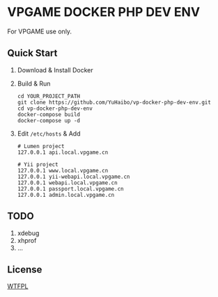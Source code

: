 VPGAME DOCKER PHP DEV ENV
============================


For VPGAME use only.


## Quick Start

1. Download & Install Docker

2. Build & Run

	```
	cd YOUR_PROJECT_PATH
	git clone https://github.com/YuHaibo/vp-docker-php-dev-env.git
	cd vp-docker-php-dev-env
	docker-compose build
	docker-compose up -d
	```
	
3. Edit `/etc/hosts` & Add

	```
	# Lumen project
	127.0.0.1 api.local.vpgame.cn
	
	# Yii project
	127.0.0.1 www.local.vpgame.cn
	127.0.0.1 yii-webapi.local.vpgame.cn
	127.0.0.1 webapi.local.vpgame.cn
	127.0.0.1 passport.local.vpgame.cn
	127.0.0.1 admin.local.vpgame.cn
	```

## TODO
1. xdebug
2. xhprof
3. ...


## License
[WTFPL](http://www.wtfpl.net/txt/copying/)